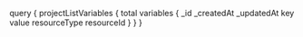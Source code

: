 query {
    projectListVariables {
        total
        variables {
            _id
            _createdAt
            _updatedAt
            key
            value
            resourceType
            resourceId
        }
    }
}
